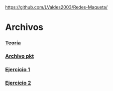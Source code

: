 https://github.com/LValdes2003/Redes-Maqueta/

# Archivos
### [Teoría](teoria.md)
### [Archivo pkt](PacketTracer/archivo.pkt)
### [Ejercicio 1](PacketTracer/ejercicio1.md)
### [Ejercicio 2](PacketTracer/ejercicio2.md)
